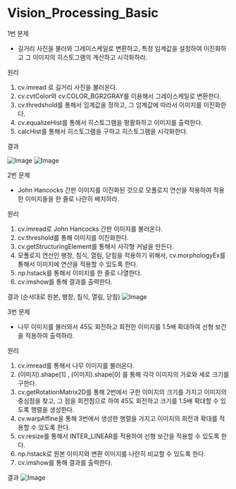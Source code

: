 # Vision_Processing_Basic

1번 문제
* 길거리 사진을 불러와 그레이스케일로 변환하고, 특정 임계값을 설정하여 이진화하고 그 이미지의 히스토그램의 계산하고 시각화하라.

원리
1. cv.imread 로 길거리 사진을 불러온다.
2. cv.cvtColor와 cv.COLOR_BGR2GRAY를 이용해서 그레이스케일로 변환한다.
3. cv.thredshold를 통해서 임계값을 정하고, 그 임계값에 따라서 이미지를 이진화한다.
4. cv.equalizeHist를 통해서 히스토그램을 평활화하고 이미지를 출력한다.
5. calcHist를 통해서 히스토그램을 구하고 히스토그램을 시각화한다.

결과

![Image](https://github.com/user-attachments/assets/faafaef2-a1af-4d7d-bb82-b85bf88a5138)
![Image](https://github.com/user-attachments/assets/3b355dac-e84d-451e-ac87-00d5f737bdcc)


2번 문제
* John Hancocks 간판 이미지를 이진화된 것으로 모폴로지 연산을 적용하여 적용한 이미지들을 한 줄로 나란히 배치하라.

원리
1. cv.imread로 John Hancocks 간판 이미지를 불러온다.
2. cv.threshold를 통해 이미지를 이진화한다.
3. cv.getStructuringElement를 통해서 사각형 커널을 만든다.
4. 모폴로지 연산인 팽창, 침식, 열림, 닫힘을 적용하기 위해서, cv.morphologyEx를 통해서 이미지에 연산을 적용할 수 있도록 한다.
5. np.hstack를 통해서 이미지를 한 줄로 나열한다.
6. cv.imshow를 통해 결과를 출력한다.

결과 (순서대로 원본, 팽창, 침식, 열림, 닫힘)
![Image](https://github.com/user-attachments/assets/e06b0d93-5a4c-4110-b8bc-d1b3bb018074)

3번 문제
* 나무 이미지를 불러와서 45도 회전하고 회전한 이미지를 1.5배 확대하여 선형 보간을 적용하여 출력하라.

원리
1. cv.imread를 통해서 나무 이미지를 불러온다.
2. (이미지).shape[1] , (이미지).shape[0] 를 통해 각각 이미지의 가로와 세로 크기를 구한다.
3. cv.getRotationMatrix2D를 통해 2번에서 구한 이미지의 크기를 가지고 이미지의 중심점을 찾고, 그 점을 회전점으로 하여 45도 회전하고 크기를 1.5배 확대할 수 있도록 행렬을 생성한다.
4. cv.warpAffine을 통해 3번에서 생성한 행렬을 가지고 이미지의 회전과 확대를 적용할 수 있도록 한다.
5. cv.resize를 통해서 INTER_LINEAR를 적용하여 선형 보간을 적용할 수 있도록 한다.
6. np.hstack로 원본 이미지와 변환 이미지를 나란히 비교할 수 있도록 한다.
7. cv.imshow를 통해 결과를 출력한다.

결과
![Image](https://github.com/user-attachments/assets/2fe278c0-7dcc-4ed7-b3f3-bac4fd659254)
